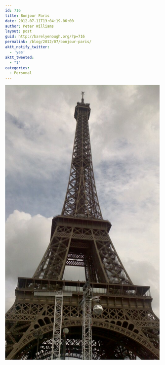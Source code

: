 ```yaml
---
id: 716
title: Bonjour Paris
date: 2012-07-11T13:04:19-06:00
author: Peter Williams
layout: post
guid: http://barelyenough.org/?p=716
permalink: /blog/2012/07/bonjour-paris/
aktt_notify_twitter:
  - 'yes'
aktt_tweeted:
  - "1"
categories:
  - Personal
---
```

<img title="2012-07-11_16-20-26_660.jpg" class="alignnone" alt="image" src="/wp-content/uploads/2012/07/wpid-2012-07-11_16-20-26_660.jpg" />
